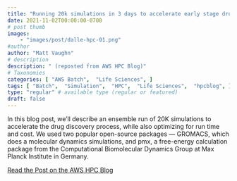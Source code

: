 ```yaml
---
title: "Running 20k simulations in 3 days to accelerate early stage drug discovery with AWS Batch"
date: 2021-11-02T00:00:00-0700
# post thumb
images:
    - "images/post/dalle-hpc-01.png"
#author
author: "Matt Vaughn"
# description
description: " (reposted from AWS HPC Blog)"
# Taxonomies
categories: [ "AWS Batch",  "Life Sciences", ]
tags: [ "Batch",  "Simulation",  "HPC",  "Life Sciences",  "hpcblog", ]
type: "regular" # available type (regular or featured)
draft: false
---
```


In this blog post, we’ll describe an ensemble run of 20K simulations to accelerate the drug discovery process, while also optimizing for run time and cost. We used two popular open-source packages — GROMACS, which does a molecular dynamics simulations, and pmx, a free-energy calculation package from the Computational Biomolecular Dynamics Group at Max Planck Institute in Germany.

<a href="{{ url }}" class="btn btn-primary btn-lg active" role="button" aria-pressed="true" style="margin-top: 8px;">Read the Post on the AWS HPC Blog</a>